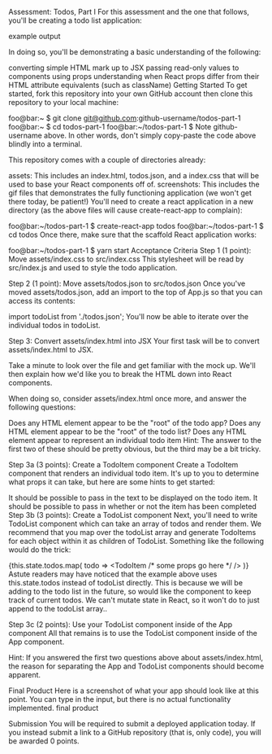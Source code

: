 Assessment: Todos, Part I
For this assessment and the one that follows, you'll be creating a todo list application:

example output

In doing so, you'll be demonstrating a basic understanding of the following:

converting simple HTML mark up to JSX
passing read-only values to components using props
understanding when React props differ from their HTML attribute equivalents (such as className)
Getting Started
To get started, fork this repository into your own GitHub account then clone this repository to your local machine:

foo@bar:~ $ git clone git@github.com:github-username/todos-part-1
foo@bar:~ $ cd todos-part-1
foo@bar:~/todos-part-1 $
Note github-username above. In other words, don't simply copy-paste the code above blindly into a terminal.

This repository comes with a couple of directories already:

assets: This includes an index.html, todos.json, and a index.css that will be used to base your React components off of.
screenshots: This includes the gif files that demonstrates the fully functioning application (we won't get there today, be patient!)
You'll need to create a react application in a new directory (as the above files will cause create-react-app to complain):

foo@bar:~/todos-part-1 $ create-react-app todos
foo@bar:~/todos-part-1 $ cd todos
Once there, make sure that the scaffold React application works:

foo@bar:~/todos-part-1 $ yarn start
Acceptance Criteria
Step 1 (1 point): Move assets/index.css to src/index.css
This stylesheet will be read by src/index.js and used to style the todo application.

Step 2 (1 point): Move assets/todos.json to src/todos.json
Once you've moved assets/todos.json, add an import to the top of App.js so that you can access its contents:

import todoList from './todos.json';
You'll now be able to iterate over the individual todos in todoList.

Step 3: Convert assets/index.html into JSX
Your first task will be to convert assets/index.html to JSX.

Take a minute to look over the file and get familiar with the mock up. We'll then explain how we'd like you to break the HTML down into React components.

When doing so, consider assets/index.html once more, and answer the following questions:

Does any HTML element appear to be the "root" of the todo app?
Does any HTML element appear to be the "root" of the todo list?
Does any HTML element appear to represent an individual todo item
Hint: The answer to the first two of these should be pretty obvious, but the third may be a bit tricky.

Step 3a (3 points): Create a TodoItem component
Create a TodoItem component that renders an individual todo item. It's up to you to determine what props it can take, but here are some hints to get started:

It should be possible to pass in the text to be displayed on the todo item.
It should be possible to pass in whether or not the item has been completed
Step 3b (3 points): Create a TodoList component
Next, you'll need to write TodoList component which can take an array of todos and render them. We recommend that you map over the todoList array and generate TodoItems for each object within it as children of TodoList. Something like the following would do the trick:

{this.state.todos.map( todo => <TodoItem /* some props go here */ /> )}
Astute readers may have noticed that the example above uses this.state.todos instead of todoList directly. This is because we will be adding to the todo list in the future, so would like the component to keep track of current todos. We can't mutate state in React, so it won't do to just append to the todoList array..

Step 3c (2 points): Use your TodoList component inside of the App component
All that remains is to use the TodoList component inside of the App component.

Hint: If you answered the first two questions above about assets/index.html, the reason for separating the App and TodoList components should become apparent.

Final Product
Here is a screenshot of what your app should look like at this point. You can type in the input, but there is no actual functionality implemented. final product

Submission
You will be required to submit a deployed application today. If you instead submit a link to a GitHub repository (that is, only code), you will be awarded 0 points.
